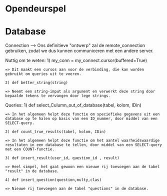 # Opendeurspel

# Database
Connection --> Ons definitieve "ontwerp" zal de remote_connection gebruiken, zodat we dus kunnen communiceren met een andere server.

Nuttig om te weten: 
    1) my_conn = my_connect.cursor(buffered=True)
    
    => Dit maakt een cursos aan voor de verbinding, die kan worden gebruikt om queries uit te voeren.

    2) def better_string(string)

    => Neemt een string-imput als argument en verwerkt deze string door bepaalde tekens te vervangen door lege strings.

Queries:
    1) def select_Culumn_out_of_database(tabel, kolom, IDin)

    => In het algemeen helpt deze functie om speciefieke gegevens uit een database op te halen op basis van een ID_nummer, door middel van een SELECT-query.

    2) def count_true_results(tabel, kolom, IDin)

    => In het algemeen helpt deze functie om het aantel waarheidswaardige resultaten in een database te tellen, door middel van een SELECT-query met een COUNT-functie.

    3) def insert_result(user_id, question_id , result)

    => Heel simpel, het gaat gewoon een nieuwe rij toevoegen aan de tabel "result" in de database.

    4) def insert_question(question,multy,clas)

    => Nieuwe rij toevoegen aan de tabel "questions" in de database.

